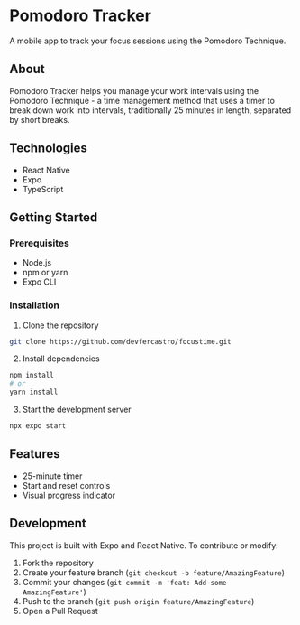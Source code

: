 # Pomodoro Tracker

A mobile app to track your focus sessions using the Pomodoro Technique.

## About

Pomodoro Tracker helps you manage your work intervals using the Pomodoro Technique - a time management method that uses a timer to break down work into intervals, traditionally 25 minutes in length, separated by short breaks.

## Technologies

- React Native
- Expo
- TypeScript

## Getting Started

### Prerequisites

- Node.js
- npm or yarn
- Expo CLI

### Installation

1. Clone the repository
```bash
git clone https://github.com/devfercastro/focustime.git
```

2. Install dependencies
```bash
npm install
# or
yarn install
```

3. Start the development server
```bash
npx expo start
```

## Features

- 25-minute timer
- Start and reset controls
- Visual progress indicator

## Development

This project is built with Expo and React Native. To contribute or modify:

1. Fork the repository
2. Create your feature branch (`git checkout -b feature/AmazingFeature`)
3. Commit your changes (`git commit -m 'feat: Add some AmazingFeature'`)
4. Push to the branch (`git push origin feature/AmazingFeature`)
5. Open a Pull Request

